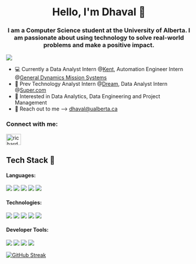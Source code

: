 
<h1 align="center">Hello, I'm Dhaval 👋</h1>

<h3 align="center">I am a Computer Science student at the University of Alberta. I am passionate about using technology to solve real-world problems and make a positive impact.</h3>

![](https://komarev.com/ghpvc/?username=Homer20)

- 💻 Currently a Data Analyst Intern @[Kent](https://kentplc.com/), Automation Engineer Intern @[General Dynamics Mission Systems](https://gdmissionsystems.ca/)
- 🧳 Prev Technology Analyst Intern @[Dream](https://dream.ca/), Data Analyst Intern @[Super.com](https://www.super.com/)
- 🎯 Interested in Data Analytics, Data Engineering and Project Management
- 🙌 Reach out to me --> dhaval@ualberta.ca

<h3 align="left">Connect with me:</h3>
<p align="left">
<a href="https://linkedin.com/in/dhaval-patel20/" target="blank"><img align="center" src="https://raw.githubusercontent.com/rahuldkjain/github-profile-readme-generator/master/src/images/icons/Social/linked-in-alt.svg" alt="richardomor" height="30" width="40" /></a>
</p>


## Tech Stack 🔧
#### Languages:
![](https://img.shields.io/badge/Code-Python-informational?style=flat&logo=python&logoColor=ffdd54&color=3670A0)
![](https://img.shields.io/badge/Code-Java-informational?style=flat&logo=java&logoColor=white&color=%23ED8B00)
![](https://img.shields.io/badge/Code-C-informational%3Fstyle%3Dflat%26logo%3D%26logoColor%3Dwhite%26color%3D%252300599C)
![](https://img.shields.io/badge/Code-SQL-informational?style=flat&logo=sql&logoColor=white&color=CC2927)
![](https://img.shields.io/badge/Code-HTML/CSS-informational?style=flat&logo=html5&logoColor=white&color=E34F26)

#### Technologies:
![](https://img.shields.io/badge/Testing-JUnit-informational?style=flat&logo=junit5&logoColor=white&color=25A162)
![](https://img.shields.io/badge/Database-MongoDB-informational?style=flat&logo=mongodb&logoColor=white&color=%2361DAFB)
![](https://img.shields.io/badge/Database-Firebase-informational?style=flat&logo=firebase&logoColor=white&color=F7DF1E)
![](https://img.shields.io/badge/Framework-Material_UI-informational?style=flat&logo=material-ui&logoColor=white&color=0081CB)
![](https://img.shields.io/badge/API-REST-informational?style=flat&logo=rest&logoColor=white&color=DD0031)

#### Developer Tools:
![](https://img.shields.io/badge/Version_Control-Git-informational?style=flat&logo=git&logoColor=white&color=%23F05033)
![](https://img.shields.io/badge/OS-Linux-informational?style=flat&logo=linux&logoColor=black&color=FCC624)
![](https://img.shields.io/badge/CI-Github_Actions-informational?style=flat&logo=github-actions&logoColor=white&color=2088FF)
![](https://img.shields.io/badge/Methodology-Agile%2FScrum-informational?style=flat&logo=agile&logoColor=white&color=%23430098)

<a href="https://git.io/streak-stats"><img src="https://github-readme-streak-stats.herokuapp.com?user=Homer20&theme=midnight-purple" alt="GitHub Streak" /></a>
